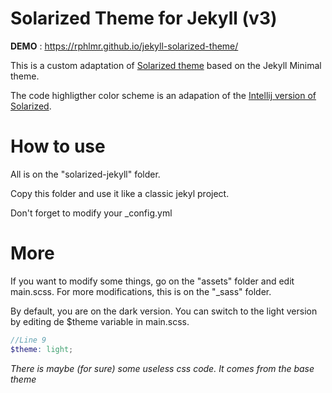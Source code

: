 # Solarized Theme for Jekyll (v3)

**DEMO** : https://rphlmr.github.io/jekyll-solarized-theme/

This is a custom adaptation of [Solarized theme](http://ethanschoonover.com/solarized) based on the Jekyll Minimal theme.

The code highligther color scheme is an adapation of the [Intellij version of Solarized](https://github.com/jkaving/intellij-colors-solarized).

# How to use

All is on the "solarized-jekyll" folder. 

Copy this folder and use it like a classic jekyl project.

Don't forget to modify your _config.yml

# More

If you want to modify some things, go on the "assets" folder and edit main.scss.
For more modifications, this is on the "_sass" folder.

By default, you are on the dark version. You can switch to the light version by editing de $theme variable in main.scss.

``` scss
//Line 9
$theme: light;
```

*There is maybe (for sure) some useless css code. It comes from the base theme*
